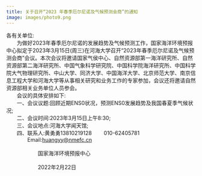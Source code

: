 ```yaml
---
title: 关于召开“2023 年春季厄尔尼诺及气候预测会商”的通知 
image: images/photo9.png
---  
```

各有关单位:  
&emsp;&emsp;为做好2023年春季厄尔尼诺的发展趋势及气候预测工作，国家海洋环境预报中心拟定于2023年3月15日(周三)在河海大学召开“2023年春季厄尔尼诺及气候预测会商”会议。本次会议将邀请国家气侯中心、自然资源部第一海洋研究所、自然资源部第二海洋研究所、中国气象科学研究院、中国科学院海洋研究所、中国科学院大气物理研究所、中山大学、同济大学、中国海洋大学、北京师范大学、南京信息工程大学和河海大学等从事相关研究和业务工作的专家参加，会议还将邀请自然资源部相关业务单位人员参会。  
&emsp;&emsp;会议的具体安排如下:  
&emsp;&emsp;一、会议议题:回顾近期ENS0状况，预测ENS0发展趋势及我国春夏季气候状况;  
&emsp;&emsp;二、会议时间:2023年3月15日上午8:30;  
&emsp;&emsp;三、会议地点:河海大学闻天馆;  
&emsp;&emsp;四、联系人:黄勇勇13810219128  &emsp;&emsp;010-62405781  
&emsp;&emsp;&emsp;&emsp;Email:huangyy@nmefc.cn  
&emsp;&emsp;&emsp;&emsp;&emsp;&emsp;&emsp;&emsp;&emsp;&emsp;&emsp;&emsp;&emsp;&emsp;&emsp;&emsp;&emsp;&emsp;&emsp;&emsp;&emsp;&emsp;&emsp;&emsp;&emsp;&emsp;&emsp;&emsp;&emsp;&emsp;&emsp;&emsp;&emsp;&emsp;&emsp;&emsp;&emsp;&emsp;&emsp;&emsp;&emsp;&emsp;国家海洋环境预报中心  
&emsp;&emsp;&emsp;&emsp;&emsp;&emsp;&emsp;&emsp;&emsp;&emsp;&emsp;&emsp;&emsp;&emsp;&emsp;&emsp;&emsp;&emsp;&emsp;&emsp;&emsp;&emsp;&emsp;&emsp;&emsp;&emsp;&emsp;&emsp;&emsp;&emsp;&emsp;&emsp;&emsp;&emsp;&emsp;&emsp;&emsp;&emsp;&emsp;&emsp;&emsp;&emsp;2022年2月22日